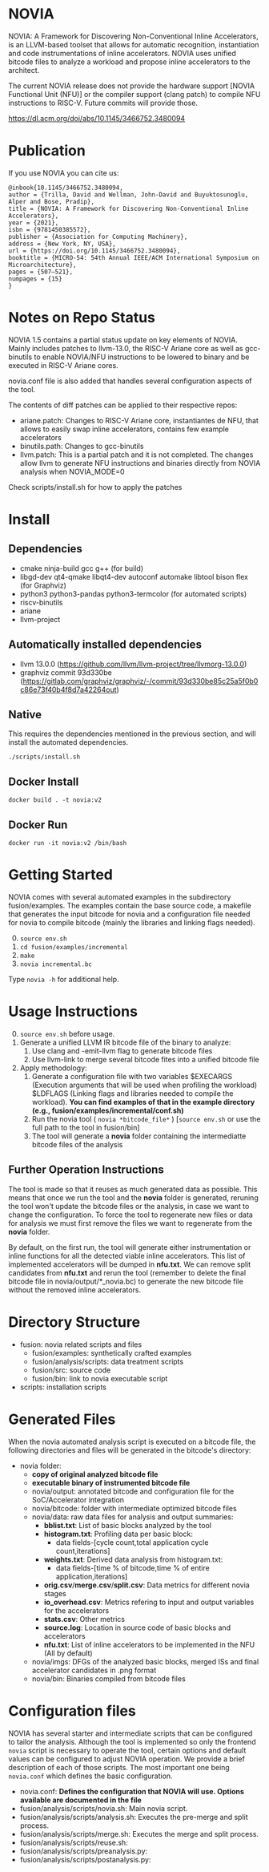 # NOVIA

NOVIA: A Framework for Discovering Non-Conventional Inline Accelerators, is an LLVM-based toolset that allows for automatic recognition, instantiation and code instrumentations of inline accelerators. NOVIA uses unified bitcode files to analyze a workload and propose inline accelerators to the architect.

The current NOVIA release does not provide the hardware support [NOVIA Functional Unit (NFU)] or the compiler support (clang patch) to compile NFU instructions to RISC-V. Future commits will provide those.

https://dl.acm.org/doi/abs/10.1145/3466752.3480094

# Publication

If you use NOVIA you can cite us:

```
@inbook{10.1145/3466752.3480094,
author = {Trilla, David and Wellman, John-David and Buyuktosunoglu, Alper and Bose, Pradip},
title = {NOVIA: A Framework for Discovering Non-Conventional Inline Accelerators},
year = {2021},
isbn = {9781450385572},
publisher = {Association for Computing Machinery},
address = {New York, NY, USA},
url = {https://doi.org/10.1145/3466752.3480094},
booktitle = {MICRO-54: 54th Annual IEEE/ACM International Symposium on Microarchitecture},
pages = {507–521},
numpages = {15}
}
```

# Notes on Repo Status

NOVIA 1.5 contains a partial status update on key elements of NOVIA. Mainly includes patches to llvm-13.0, the RISC-V Ariane core as well as gcc-binutils to enable NOVIA/NFU instructions to be lowered to binary and be executed in RISC-V Ariane cores.

novia.conf file is also added that handles several configuration aspects of the tool.

The contents of diff patches can be applied to their respective repos:
* ariane.patch: Changes to RISC-V Ariane core, instantiantes de NFU, that allows to easily swap inline accelerators, contains few example accelerators
* binutils.path: Changes to gcc-binutils
* llvm.patch: This  is a partial patch and it is not completed. The changes allow llvm to generate NFU instructions and binaries directly from NOVIA analysis when NOVIA_MODE=0

Check scripts/install.sh for how to apply the patches

# Install
## Dependencies
* cmake ninja-build gcc g++ (for build)
* libgd-dev qt4-qmake libqt4-dev autoconf automake libtool bison flex (for Graphviz)
* python3 python3-pandas python3-termcolor (for automated scripts)
* riscv-binutils
* ariane
* llvm-project

## Automatically installed dependencies
  * llvm 13.0.0 (https://github.com/llvm/llvm-project/tree/llvmorg-13.0.0)
  * graphviz commit 93d330be (https://gitlab.com/graphviz/graphviz/-/commit/93d330be85c25a5f0b0c86e73f40b4f8d7a42264out)


## Native
This requires the dependencies mentioned in the previous section, and will install the automated dependencies.

`./scripts/install.sh`

## Docker Install
`docker build . -t novia:v2`

## Docker Run
`docker run -it novia:v2 /bin/bash`

# Getting Started
NOVIA comes with several automated examples in the subdirectory fusion/examples. The examples contain the base source code, a makefile that generates the input bitcode for novia and a configuration file needed for novia to compile bitcode (mainly the libraries and linking flags needed).

0. `source env.sh`
1. `cd fusion/examples/incremental`
2. `make`
3. `novia incremental.bc`

Type `novia -h` for additional help.

# Usage Instructions
0. `source env.sh` before usage.
1. Generate a unified LLVM IR bitcode file of the binary to analyze:
   1. Use clang and -emit-llvm flag to generate bitcode files 
   2. Use llvm-link to merge several bitcode fites into a unified bitcode file
2. Apply methodology:
   1. Generate a configuration file with two variables $EXECARGS (Execution arguments that will be used when profiling the workload) $LDFLAGS (Linking flags and libraries needed to compile the workload). **You can find examples of that in the example directory (e.g., fusion/examples/incremental/conf.sh)**
   2. Run the novia tool ( `novia *bitcode_file*` ) [`source env.sh` or use the full path to the tool in fusion/bin]
   3. The tool will generate a **novia** folder containing the intermediatte bitcode files of the analysis

## Further Operation Instructions
The tool is made so that it reuses as much generated data as possible. This means that once we run the tool and the **novia** folder is generated, reruning the tool won't update the bitcode files or the analysis, in case we want to change the configuration. To force the tool to regenerate new files or data for analysis we must first remove the files we want to regenerate from the **novia** folder.

By default, on the first run, the tool will generate either instrumentation or inline functions for all the detected viable inline accelerators. This list of implemented accelerators will be dumped in **nfu.txt**. We can remove split candidates from **nfu.txt** and rerun the tool (remember to delete the final bitcode file in novia/output/*_novia.bc) to generate the new bitcode file without the removed inline accelerators.

# Directory Structure

- fusion: novia related scripts and files
   - fusion/examples: synthetically crafted examples
   - fusion/analysis/scripts: data treatment scripts
   - fusion/src: source code
   - fusion/bin: link to novia executable script
- scripts: installation scripts

# Generated Files

When the novia automated analysis script is executed on a bitcode file, the following directories and files will be generated in the bitcode's directory:

- novia folder:
  - **copy of original analyzed bitcode file**
  - **executable binary of instrumented bitcode file**
  - novia/output: annotated bitcode and configuration file for the SoC/Accelerator integration
  - novia/bitcode: folder with intermediate optimized bitcode files
  - novia/data: raw data files for analysis and output summaries:
    - **bblist.txt**: List of basic blocks analyzed by the tool
    - **histogram.txt**: Profiling data per basic block:
      - data fields-[cycle count,total application cycle count,iterations]
    - **weights.txt**: Derived data analysis from histogram.txt:
      - data fields-[time % of bitcode,time % of entire application,iterations] 
    - **orig.csv**/**merge.csv**/**split.csv**: Data metrics for different novia stages
    - **io_overhead.csv**: Metrics refering to input and output variables for the accelerators
    - **stats.csv**: Other metrics
    - **source.log**: Location in source code of basic blocks and accelerators
    - **nfu.txt**: List of inline accelerators to be implemented in the NFU (All by default)
  - novia/imgs: DFGs of the analyzed basic blocks, merged ISs and final accelerator candidates in .png format
  - novia/bin: Binaries compiled from bitcode files

# Configuration files

NOVIA has several starter and intermediate scripts that can be configured to tailor the analysis. Although the tool is implemented so only the frontend `novia` script is necessary to operate the tool, certain options and default values can be configured to adjust NOVIA operation. We provide a brief description of each of those scripts. The most important one being `novia.conf` which defines the basic configuration.

- novia.conf: **Defines the configuration that NOVIA will use. Options available are documented in the file**
- fusion/analysis/scripts/novia.sh: Main novia script.
- fusion/analysis/scripts/analysis.sh: Executes the pre-merge and split process.
- fusion/analysis/scripts/merge.sh: Executes the merge and split process.
- fusion/analysis/scripts/reuse.sh:
- fusion/analysis/scripts/preanalysis.py:
- fusion/analysis/scripts/postanalysis.py:
